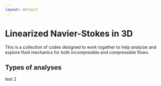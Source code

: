 ```yaml
---
layout: default
---
```


# Linearized Navier-Stokes in 3D

This is a collection of codes designed to work together to help analyize 
and explore fluid mechanics for both incompresible and compressible flows.

## Types of analyses

test 2
